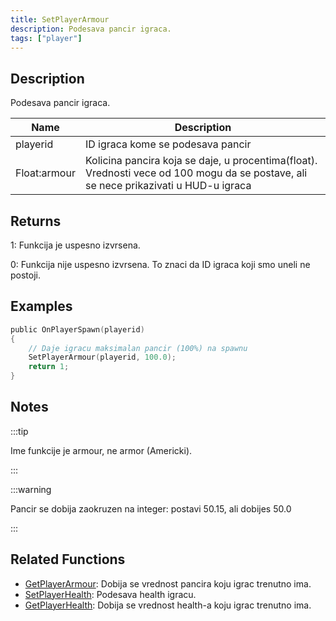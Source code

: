 ```yaml
---
title: SetPlayerArmour
description: Podesava pancir igraca.
tags: ["player"]
---
```


## Description

Podesava pancir igraca.

| Name         | Description                                                                                                                          |
| ------------ | ------------------------------------------------------------------------------------------------------------------------------------ |
| playerid     | ID igraca kome se podesava pancir                                                                                                    |
| Float:armour | Kolicina pancira koja se daje, u procentima(float). Vrednosti vece od 100 mogu da se postave, ali se nece prikazivati u HUD-u igraca |

## Returns

1: Funkcija je uspesno izvrsena.

0: Funkcija nije uspesno izvrsena. To znaci da ID igraca koji smo uneli ne postoji.

## Examples

```c
public OnPlayerSpawn(playerid)
{
    // Daje igracu maksimalan pancir (100%) na spawnu
    SetPlayerArmour(playerid, 100.0);
    return 1;
}
```

## Notes

:::tip

Ime funkcije je armour, ne armor (Americki).

:::

:::warning

Pancir se dobija zaokruzen na integer: postavi 50.15, ali dobijes 50.0

:::

## Related Functions

- [GetPlayerArmour](GetPlayerArmour.md): Dobija se vrednost pancira koju igrac trenutno ima.
- [SetPlayerHealth](SetPlayerHealth.md): Podesava health igracu.
- [GetPlayerHealth](GetPlayerHealth.md): Dobija se vrednost health-a koju igrac trenutno ima.

